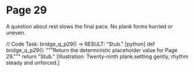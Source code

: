 # Page 29

A question about rest slows the final pace.
No plank forms hurried or uneven.

// Code Task: bridge_q_p29() → RESULT: "Stub."
[python]
def bridge_q_p29():
    """Return the deterministic placeholder value for Page 29."""
    return "Stub."
[Illustration: Twenty-ninth plank settling gently, rhythm steady and unforced.]
